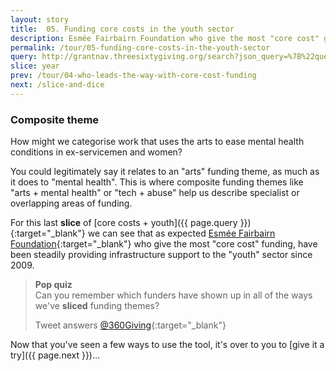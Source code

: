 ```yaml
---
layout: story
title:  05. Funding core costs in the youth sector
description: Esmée Fairbairn Foundation who give the most "core cost" grant funding, have been steadily providing infrastructure support to the "youth" sector since 2009.
permalink: /tour/05-funding-core-costs-in-the-youth-sector
query: http://grantnav.threesixtygiving.org/search?json_query=%7B%22query%22%3A+%7B%22bool%22%3A+%7B%22filter%22%3A+%5B%7B%22bool%22%3A+%7B%22should%22%3A+%5B%5D%7D%7D%2C+%7B%22bool%22%3A+%7B%22should%22%3A+%5B%5D%7D%7D%2C+%7B%22bool%22%3A+%7B%22should%22%3A+%5B%5D%2C+%22must%22%3A+%7B%7D%7D%7D%2C+%7B%22bool%22%3A+%7B%22should%22%3A+%7B%22range%22%3A+%7B%22amountAwarded%22%3A+%7B%7D%7D%7D%2C+%22must%22%3A+%7B%7D%7D%7D%2C+%7B%22bool%22%3A+%7B%22should%22%3A+%5B%5D%7D%7D%2C+%7B%22bool%22%3A+%7B%22should%22%3A+%5B%5D%7D%7D%2C+%7B%22bool%22%3A+%7B%22should%22%3A+%5B%5D%7D%7D%2C+%7B%22bool%22%3A+%7B%22should%22%3A+%5B%5D%7D%7D%5D%2C+%22must%22%3A+%7B%22query_string%22%3A+%7B%22query%22%3A+%22%5C%22core+costs%5C%22+AND+children+and+young+people%22%2C+%22default_field%22%3A+%22_all%22%7D%7D%7D%7D%2C+%22sort%22%3A+%7B%22_score%22%3A+%7B%22order%22%3A+%22desc%22%7D%7D%2C+%22aggs%22%3A+%7B%22currency%22%3A+%7B%22terms%22%3A+%7B%22field%22%3A+%22currency%22%2C+%22size%22%3A+3%7D%7D%2C+%22recipientRegionName%22%3A+%7B%22terms%22%3A+%7B%22field%22%3A+%22recipientRegionName%22%2C+%22size%22%3A+50%7D%7D%2C+%22recipientDistrictName%22%3A+%7B%22terms%22%3A+%7B%22field%22%3A+%22recipientDistrictName%22%2C+%22size%22%3A+3%7D%7D%2C+%22fundingOrganization%22%3A+%7B%22terms%22%3A+%7B%22field%22%3A+%22fundingOrganization.id_and_name%22%2C+%22size%22%3A+3%7D%7D%2C+%22recipientOrganization%22%3A+%7B%22terms%22%3A+%7B%22field%22%3A+%22recipientOrganization.id_and_name%22%2C+%22size%22%3A+3%7D%7D%7D%2C+%22extra_context%22%3A+%7B%22awardYear_facet_size%22%3A+50%2C+%22amountAwardedFixed_facet_size%22%3A+3%7D%7D
slice: year
prev: /tour/04-who-leads-the-way-with-core-cost-funding
next: /slice-and-dice
---
```


### Composite theme

How might we categorise work that uses the arts to ease mental health conditions in ex-servicemen and women?

You could legitimately say it relates to an "arts" funding theme, as much as it does to "mental health". This is where composite funding themes like "arts + mental health" or "tech + abuse" help us describe specialist or overlapping areas of funding.

For this last **slice** of [core costs + youth]({{ page.query }}){:target="_blank"} we can see that as expected [Esmée Fairbairn Foundation](https://www.esmeefairbairn.org.uk/){:target="_blank"} who give the most "core cost" funding, have been steadily providing infrastructure support to the "youth" sector since 2009.

>**Pop quiz**  
>Can you remember which funders have shown up in all of the ways we've **sliced** funding themes?
>
>Tweet answers [@360Giving](https://twitter.com/360Giving){:target="_blank"}

Now that you've seen a few ways to use the tool, it's over to you to [give it a try]({{ page.next }})...
